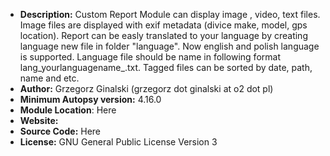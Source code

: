 - __Description:__ Custom Report Module can display image , video, text files. Image files are displayed with exif metadata (divice make, model, gps location).
Report can be easly translated to your language by creating language new file in folder "language". 
Now english and polish language is supported. Language file should be name in following format lang_yourlanguagename_.txt.
Tagged files can be sorted by date, path, name and etc.
- __Author:__ Grzegorz Ginalski (grzegorz dot ginalski at o2 dot pl)
- __Minimum Autopsy version:__ 4.16.0
- __Module Location__: Here
- __Website:__ 
- __Source Code:__ Here 
- __License:__  GNU General Public License Version 3
